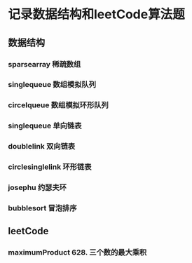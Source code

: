 # 记录数据结构和leetCode算法题

## 数据结构
### sparsearray 稀疏数组
### singlequeue 数组模拟队列
### circelqueue 数组模拟环形队列
### singlequeue 单向链表
### doublelink 双向链表
### circlesinglelink 环形链表
### josephu 约瑟夫环
### bubblesort 冒泡排序

## leetCode
### maximumProduct 628. 三个数的最大乘积